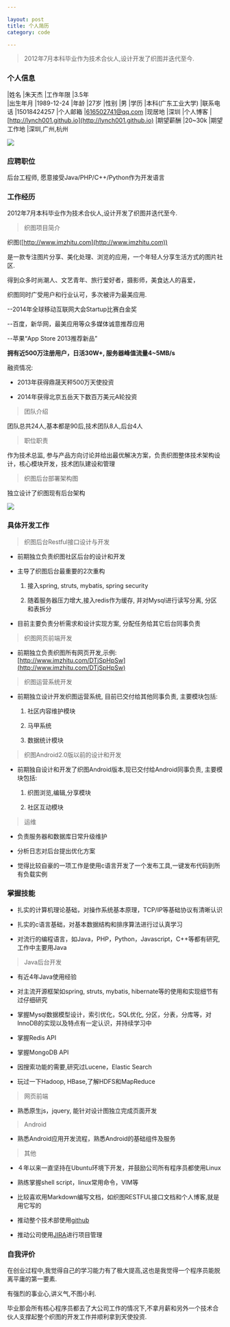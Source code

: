 ```yaml
---

layout: post
title: 个人简历
category: code

---
```


> 2012年7月本科毕业作为技术合伙人,设计开发了织图并迭代至今.

<!--more-->

### 个人信息

|姓名       |朱天杰         |工作年限   |3.5年                                
|出生年月   |1989-12-24     |年龄       |27岁
|性别       |男             |学历       |本科(广东工业大学)
|联系电话   |15018424257    |个人邮箱   |616502741@qq.com
|现居地     |深圳           |个人博客   |[http://lynch001.github.io](http://lynch001.github.io)
|期望薪酬   |20~30k         |期望工作地 |深圳,广州,杭州

![](http://7xk4li.com1.z0.glb.clouddn.com/github%2F16010503.jpg)

### 应聘职位

后台工程师, 愿意接受Java/PHP/C++/Python作为开发语言

### 工作经历

2012年7月本科毕业作为技术合伙人,设计开发了织图并迭代至今.

> 织图项目简介

织图([http://www.imzhitu.com](http://www.imzhitu.com))

是一款专注图片分享、美化处理、浏览的应用，一个年轻人分享生活方式的图片社区.

得到众多时尚潮人、文艺青年、旅行爱好者，摄影师，美食达人的喜爱，

织图同时广受用户和行业认可，多次被评为最美应用.

--2014年全球移动互联网大会Startup比赛白金奖

--百度，新华网，最美应用等众多媒体诚意推荐应用

--苹果“App Store 2013推荐新品”

**拥有近500万注册用户，日活30W+, 服务器峰值流量4~5MB/s**

融资情况:

* 2013年获得鼎晟天秤500万天使投资

* 2014年获得北京五岳天下数百万美元A轮投资

> 团队介绍

团队总共24人,基本都是90后,技术团队8人,后台4人

> 职位职责

作为技术总监, 参与产品方向讨论并给出最优解决方案，负责织图整体技术架构设计，核心模块开发，技术团队建设和管理

> 织图后台部署架构图

独立设计了织图现有后台架构

![](http://7xk4li.com1.z0.glb.clouddn.com/github/jiagou.jpg)

### 具体开发工作

> 织图后台Restful接口设计与开发

* 前期独立负责织图社区后台的设计和开发

* 主导了织图后台最重要的2次重构

    1. 接入spring, struts, mybatis, spring security

    2. 随着服务器压力增大,接入redis作为缓存, 并对Mysql进行读写分离, 分区和表拆分

* 目前主要负责分析需求和设计实现方案, 分配任务给其它后台同事负责

> 织图网页前端开发

* 前期独立负责织图所有网页开发,示例:[http://www.imzhitu.com/DTjSpHpSw](http://www.imzhitu.com/DTjSpHpSw)

> 织图运营系统开发

* 前期独立设计开发织图运营系统, 目前已交付给其他同事负责, 主要模块包括:

    1. 社区内容维护模块
    
    2. 马甲系统

    3. 数据统计模块

> 织图Android2.0版以前的设计和开发

* 前期独自设计和开发了织图Android版本,现已交付给Android同事负责, 主要模块包括:

    1. 织图浏览,编辑,分享模块

    2. 社区互动模块

> 运维

* 负责服务器和数据库日常升级维护

* 分析日志对后台提出优化方案

* 觉得比较自豪的一项工作是使用c语言开发了一个发布工具,一键发布代码到所有负载实例

### 掌握技能

* 扎实的计算机理论基础，对操作系统基本原理，TCP/IP等基础协议有清晰认识

* 扎实的c语言基础，对基本数据结构和排序算法进行过认真学习

* 对流行的编程语言，如Java，PHP，Python，Javascript，C++等都有研究,工作中主要用Java

> Java后台开发

* 有近4年Java使用经验

* 对主流开源框架如spring, struts, mybatis, hibernate等的使用和实现细节有过仔细研究

* 掌握Mysql数据模型设计，索引优化，SQL优化, 分区，分表，分库等，对InnoDB的实现以及特点有一定认识，并持续学习中

* 掌握Redis API

* 掌握MongoDB API

* 因搜索功能的需要,研究过Lucene，Elastic Search

* 玩过一下Hadoop, HBase,了解HDFS和MapReduce

> 网页前端

* 熟悉原生js，jquery, 能针对设计图独立完成页面开发

> Android

* 熟悉Android应用开发流程，熟悉Android的基础组件及服务

> 其他

* ４年以来一直坚持在Ubuntu环境下开发，并鼓励公司所有程序员都使用Linux

* 熟练掌握shell script，linux常用命令，VIM等

* 比较喜欢用Markdown编写文档，如织图RESTFUL接口文档和个人博客,就是用它写的

* 推动整个技术部使用[github](https://github.com/lynch001)

* 推动公司使用[JIRA](https://www.atlassian.com/software/jira/)进行项目管理

### 自我评价

在创业过程中,我觉得自己的学习能力有了极大提高,这也是我觉得一个程序员能脱离平庸的第一要素.

有强烈的事业心,讲义气,不图小利.

毕业那会所有核心程序员都去了大公司工作的情况下,不拿月薪和另外一个技术合伙人支撑起整个织图的开发工作并顺利拿到天使投资.
